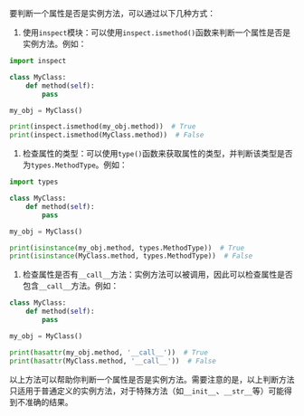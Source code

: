 要判断一个属性是否是实例方法，可以通过以下几种方式：

1.  使用`inspect`模块：可以使用`inspect.ismethod()`函数来判断一个属性是否是实例方法。例如：

```python
import inspect

class MyClass:
    def method(self):
        pass

my_obj = MyClass()

print(inspect.ismethod(my_obj.method))  # True
print(inspect.ismethod(MyClass.method))  # False

```

1.  检查属性的类型：可以使用`type()`函数来获取属性的类型，并判断该类型是否为`types.MethodType`。例如：

```python
import types

class MyClass:
    def method(self):
        pass

my_obj = MyClass()

print(isinstance(my_obj.method, types.MethodType))  # True
print(isinstance(MyClass.method, types.MethodType))  # False

```

1.  检查属性是否有`__call__`方法：实例方法可以被调用，因此可以检查属性是否包含`__call__`方法。例如：

```python
class MyClass:
    def method(self):
        pass

my_obj = MyClass()

print(hasattr(my_obj.method, '__call__'))  # True
print(hasattr(MyClass.method, '__call__'))  # False

```

以上方法可以帮助你判断一个属性是否是实例方法。需要注意的是，以上判断方法只适用于普通定义的实例方法，对于特殊方法（如`__init__`、`__str__`等）可能得到不准确的结果。
